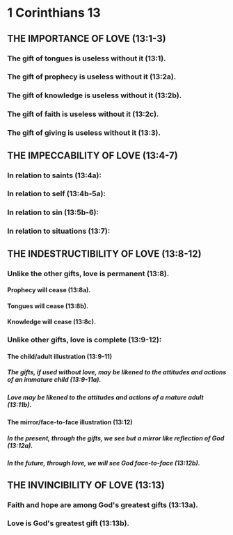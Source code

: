 ---
---
# 1 Corinthians 13 
## THE IMPORTANCE OF LOVE (13:1-3) 
###  The gift of tongues is useless without it (13:1). 
###  The gift of prophecy is useless without it (13:2a). 
###  The gift of knowledge is useless without it (13:2b). 
###  The gift of faith is useless without it (13:2c). 
###  The gift of giving is useless without it (13:3). 
## THE IMPECCABILITY OF LOVE (13:4-7) 
###  In relation to saints (13:4a): 
###  In relation to self (13:4b-5a): 
###  In relation to sin (13:5b-6): 
###  In relation to situations (13:7): 
## THE INDESTRUCTIBILITY OF LOVE (13:8-12) 
###  Unlike the other gifts, love is permanent (13:8). 
####  Prophecy will cease (13:8a). 
####  Tongues will cease (13:8b). 
####  Knowledge will cease (13:8c). 
###  Unlike other gifts, love is complete (13:9-12): 
####  The child/adult illustration (13:9-11) 
#####  The gifts, if used without love, may be likened to the attitudes and actions of an immature child (13:9-11a). 
#####  Love may be likened to the attitudes and actions of a mature adult (13:11b). 
####  The mirror/face-to-face illustration (13:12) 
#####  In the present, through the gifts, we see but a mirror like reflection of God (13:12a). 
#####  In the future, through love, we will see God face-to-face (13:12b). 
## THE INVINCIBILITY OF LOVE (13:13) 
###  Faith and hope are among God\'s greatest gifts (13:13a). 
###  Love is God\'s greatest gift (13:13b). 
